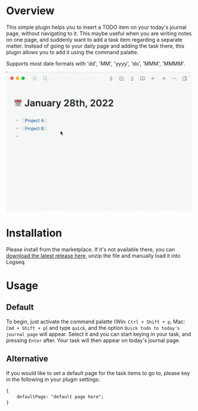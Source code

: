 # Overview

This simple plugin helps you to insert a TODO item on your today's journal page, without navigating to it. This maybe useful when you are writing notes on one page, and suddenly want to add a task item regarding a separate matter. Instead of going to your daily page and adding the task there, this plugin allows you to add it using the command palatte.

Supports most date formats with 'dd', 'MM', 'yyyy', 'do', 'MMM', 'MMMM'.

![](/screenshots/demo.gif)

# Installation

Please install from the marketplace. If it's not available there, you can [download the latest release here](https://github.com/hkgnp/logseq-quicktodo-plugin/releases), unzip the file and manually load it into Logseq.

# Usage

## Default

To begin, just activate the command palatte (Win: `Ctrl + Shift + p`, Mac: `Cmd + Shift + p`) and type `quick`, and the option `Quick todo to today's journal page` will appear. Select it and you can start keying in your task, and pressing `Enter` after. Your task will then appear on today's journal page.

## Alternative

If you would like to set a default page for the task items to go to, please key in the following in your plugin settings:

```
{
    defaultPage: "default page here";
}
```

